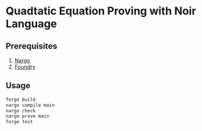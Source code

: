 # Quadtatic Equation Proving with Noir Language

## Prerequisites

1. [Nargo](https://noir-lang.org/getting_started/nargo_installation)
2. [Foundry](https://book.getfoundry.sh/getting-started/installation)

## Usage

```bash
forge build
nargo compile main
nargo check
nargo prove main
forge test
```

